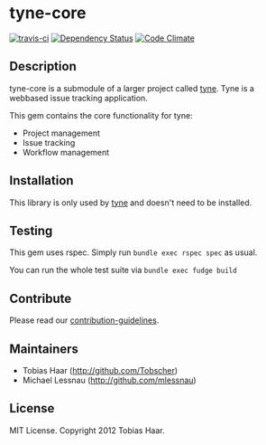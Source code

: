 # tyne-core

[![travis-ci](https://secure.travis-ci.org/tyne/tyne-core.png)](http://travis-ci.org/#!/tyne/tyne-core) [![Dependency Status](https://gemnasium.com/tyne/tyne.png)](https://gemnasium.com/tyne/tyne-core) [![Code Climate](https://codeclimate.com/badge.png)](https://codeclimate.com/github/tyne/tyne-core)

## Description

tyne-core is a submodule of a larger project called [tyne](https://github.com/tyne/tyne).  Tyne is a webbased issue tracking application.

This gem contains the core functionality for tyne:
* Project management
* Issue tracking
* Workflow management

## Installation

This library is only used by [tyne](https://github.com/tyne/tyne) and doesn't need to be installed.

## Testing

This gem uses rspec. Simply run ```bundle exec rspec spec``` as usual.

You can run the whole test suite via ```bundle exec fudge build```

## Contribute

Please read our [contribution-guidelines](https://github.com/tyne/tyne-core/blob/master/CONTRIBUTING.md).

## Maintainers

* Tobias Haar (http://github.com/Tobscher)
* Michael Lessnau (http://github.com/mlessnau)

## License

MIT License. Copyright 2012 Tobias Haar.
